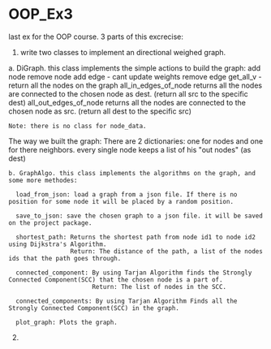 # OOP_Ex3
last ex for the OOP course.
3 parts of this excrecise:
1. write two classes to implement an directional weighed graph.

  a. DiGraph. this class implements the simple actions to build the graph:
    add node
    remove node
    add edge - cant update weights
    remove edge 
    get_all_v - return all the nodes on the graph
    all_in_edges_of_node returns all the nodes are connected to the chosen node as dest. (return all src to the specific dest)
    all_out_edges_of_node returns all the nodes are connected to the chosen node as src. (return all dest to the specific src)

    Note: there is no class for node_data.

   The way we built the graph:
    There are 2 dictionaries: one for nodes and one for there neighbors. every single node keeps a list of his "out nodes" (as dest)
    
    b. GraphAlgo. this class implements the algorithms on the graph, and some more methodes:
      
      load_from_json: load a graph from a json file. If there is no position for some node it will be placed by a random position.
      
      save_to_json: save the chosen graph to a json file. it will be saved on the project package.
      
      shortest_path: Returns the shortest path from node id1 to node id2 using Dijkstra's Algorithm.
                     Return: The distance of the path, a list of the nodes ids that the path goes through.
      
      connected_component: By using Tarjan Algorithm finds the Strongly Connected Component(SCC) that the chosen node is a part of.
                           Return: The list of nodes in the SCC.
      
      connected_components: By using Tarjan Algorithm Finds all the Strongly Connected Component(SCC) in the graph.
      
      plot_graph: Plots the graph.
      
2. 
      
        
